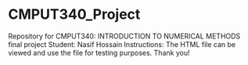 # CMPUT340_Project
Repository for CMPUT340: INTRODUCTION TO NUMERICAL METHODS final project
Student: Nasif Hossain
Instructions:
The HTML file can be viewed and use the file for testing purposes. Thank you!
